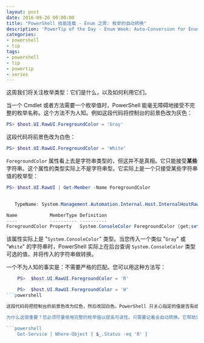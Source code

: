 ```yaml
---
layout: post
date: 2016-09-26 00:00:00
title: "PowerShell 技能连载 - Enum 之周: 枚举的自动转换"
description: 'PowerTip of the Day - Enum Week: Auto-Conversion for Enums'
categories:
- powershell
- tip
tags:
- powershell
- tip
- powertip
- series
---
```

这周我们将关注枚举类型：它们是什么，以及如何利用它们。

当一个 Cmdlet 或者方法需要一个枚举值时，PowerShell 能毫无障碍地接受不完整的枚举名称。这个方法不为人知。例如这段代码将控制台的前景色改为灰色：

```powershell
PS> $host.UI.RawUI.ForegroundColor = 'Gray'
```

这段代码将前景色改为白色：

```powershell
PS> $host.UI.RawUI.ForegroundColor = 'White'
```

`ForegroundColor` 属性看上去是字符串类型的，但这并不是真相。它只能接受**某些**字符串。这个属性的类型实际上不是字符串型。它实际上是一个只接受某些字符串值的枚举型：

```powershell
PS> $host.UI.RawUI | Get-Member -Name ForegroundColor

​    
   TypeName: System.Management.Automation.Internal.Host.InternalHostRawUserInterface

Name            MemberType Definition                                    
----            ---------- ----------                                    
ForegroundColor Property   System.ConsoleColor ForegroundColor {get;set;} 
```

该属性实际上是 "`System.ConsoleColor`" 类型。当您传入一个类似 "`Gray`" 或 "`White`" 的字符串时，PowerShell 实际上在后台查询 `System.ConsoleColor` 类型可选的值，并将传入的字符串做转换。

一个不为人知的事实是：不需要严格的匹配。您可以用这种方法写：

```powershell
    PS>  $host.UI.RawUI.ForegroundColor = 'R'  

    PS>  $host.UI.RawUI.ForegroundColor = 'W'
```powershell

这段代码将把控制台的前景色改为红色，然后改回白色。PowerShell 只关心指定的值是否有歧义。如果传入了字符串 "`G`"，会发生异常，提示信息是名字冲突。对于灰色，至少要指定 "`Gra`"，因为任何比这个短的字符串都和 "`Green`" 相冲突。

为什么这很重要？您必须尽量使用完整的枚举值以提高可读性。只需要记着会自动转换。它帮助您理解为什么这类语句可以工作：

```powershell
    Get-Service | Where-Object { $_.Status -eq 'R' }
```

<!--本文国际来源：[Enum Week: Auto-Conversion for Enums](http://community.idera.com/powershell/powertips/b/tips/posts/enum-week-auto-conversion-for-enums)-->
